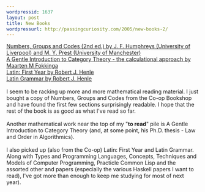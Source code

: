 ```yaml
---
wordpressid: 1637
layout: post
title: New Books
wordpressurl: http://passingcuriosity.com/2005/new-books-2/
---
```

<a href="http://www.cambridge.org/aus/catalogue/catalogue.asp?isbn=052154050X"><span class="title">Numbers, Groups and Codes (2nd ed.)</span> by J. F. Humphreys (University of Liverpool) and M. Y. Prest (University of Manchester)</a><br /><a href="http://wwwhome.cs.utwente.nl/~fokkinga/mmf92b.html"><span class="title">A Gentle Introduction to Category Theory - the calculational approach</span> by Maarten M Fokkinga</a><br /><a href="http://www.amazon.com/exec/obidos/tg/detail/-/0829410260/102-7736613-0787310?v=glance"><span class="title">Latin: First Year</span> by Robert J. Henle</a><br /><a href="http://www.amazon.com/exec/obidos/tg/detail/-/0829401121/102-7736613-0787310?v=glance"><span class="title">Latin Grammar</span> by Robert J. Henle</a><br /><br />I seem to be racking up more and more mathematical reading material. I just bought a copy of <span class="title">Numbers, Groups and Codes</span> from the Co-op Bookshop and have found the first few sections surprisingly readable. I hope that the rest of the book is as good as what I've read so far.<br /><br />Another mathematical work near the top of my "<span style="font-weight:bold;">to read</span>" pile is <span class="title">A Gentle Introduction to Category Theory</span> (and, at some point, his Ph.D. thesis - <span class="title">Law and Order in Algorithmics</span>).<br /><br />I also picked up (also from the Co-op) <span class="title">Latin: First Year</span> and <span class="title">Latin Grammar</span>. Along with <span class="title">Types and Programming Languages</span>, <span class="title">Concepts, Techniques and Models of Computer Programming</span>, <span class="title">Practicle Common Lisp</span> and the assorted other and papers (especially the various Haskell papers I want to read), I've got more than enough to keep me studying for most of next year).
